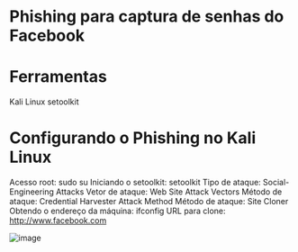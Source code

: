 # Phishing para captura de senhas do Facebook

# Ferramentas
Kali Linux
setoolkit

# Configurando o Phishing no Kali Linux
Acesso root: sudo su
Iniciando o setoolkit: setoolkit
Tipo de ataque: Social-Engineering Attacks
Vetor de ataque: Web Site Attack Vectors
Método de ataque: Credential Harvester Attack Method 
Método de ataque: Site Cloner
Obtendo o endereço da máquina: ifconfig
URL para clone: http://www.facebook.com

![image](https://github.com/user-attachments/assets/cd614f25-7256-4b82-9397-16ade2ca7cf1)

